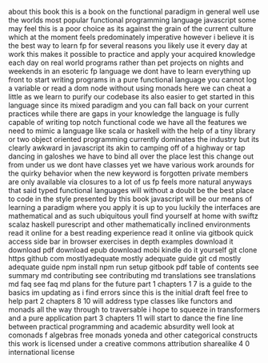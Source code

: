 about this book this is a book on the functional paradigm in general well use the worlds most popular functional programming language javascript some may feel this is a poor choice as its against the grain of the current culture which at the moment feels predominately imperative however i believe it is the best way to learn fp for several reasons you likely use it every day at work this makes it possible to practice and apply your acquired knowledge each day on real world programs rather than pet projects on nights and weekends in an esoteric fp language we dont have to learn everything up front to start writing programs in a pure functional language you cannot log a variable or read a dom node without using monads here we can cheat a little as we learn to purify our codebase its also easier to get started in this language since its mixed paradigm and you can fall back on your current practices while there are gaps in your knowledge the language is fully capable of writing top notch functional code we have all the features we need to mimic a language like scala or haskell with the help of a tiny library or two object oriented programming currently dominates the industry but its clearly awkward in javascript its akin to camping off of a highway or tap dancing in galoshes we have to bind all over the place lest this change out from under us we dont have classes yet we have various work arounds for the quirky behavior when the new keyword is forgotten private members are only available via closures to a lot of us fp feels more natural anyways that said typed functional languages will without a doubt be the best place to code in the style presented by this book javascript will be our means of learning a paradigm where you apply it is up to you luckily the interfaces are mathematical and as such ubiquitous youll find yourself at home with swiftz scalaz haskell purescript and other mathematically inclined environments read it online for a best reading experience read it online via gitbook quick access side bar in browser exercises in depth examples download it download pdf download epub download mobi kindle do it yourself git clone https github com mostlyadequate mostly adequate guide git cd mostly adequate guide npm install npm run setup gitbook pdf table of contents see summary md contributing see contributing md translations see translations md faq see faq md plans for the future part 1 chapters 1 7 is a guide to the basics im updating as i find errors since this is the initial draft feel free to help part 2 chapters 8 10 will address type classes like functors and monads all the way through to traversable i hope to squeeze in transformers and a pure application part 3 chapters 11 will start to dance the fine line between practical programming and academic absurdity well look at comonads f algebras free monads yoneda and other categorical constructs this work is licensed under a creative commons attribution sharealike 4 0 international license